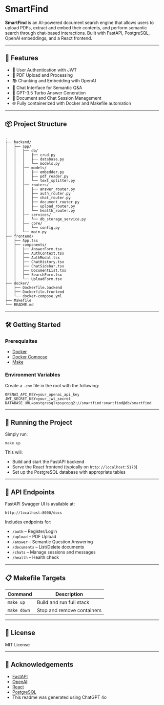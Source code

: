 # SmartFind

**SmartFind** is an AI-powered document search engine that allows users to upload PDFs, extract and embed their contents, and perform semantic search through chat-based interactions. Built with FastAPI, PostgreSQL, OpenAI embeddings, and a React frontend.

---

## 🚀 Features

- 🔐 User Authentication with JWT
- 📄 PDF Upload and Processing
- 📚 Chunking and Embedding with OpenAI
- 💬 Chat Interface for Semantic Q&A
- 🧠 GPT-3.5 Turbo Answer Generation
- 🧾 Document and Chat Session Management
- 🌐 Fully containerized with Docker and Makefile automation

---

## 📦 Project Structure

```
.
├── backend/
│   ├── app/
│   │   ├── db/
│   │   │   ├── crud.py
│   │   │   ├── database.py
│   │   │   └── models.py
│   │   ├── models/
│   │   │   ├── embedder.py
│   │   │   ├── pdf_reader.py
│   │   │   └── text_splitter.py
│   │   ├── routers/
│   │   │   ├── answer_router.py
│   │   │   ├── auth_router.py
│   │   │   ├── chat_router.py
│   │   │   ├── document_router.py
│   │   │   ├── upload_router.py
│   │   │   └── health_router.py
│   │   ├── services/
│   │   │   └── db_storage_service.py
│   │   ├── core/
│   │   │   └── config.py
│   │   └── main.py
├── frontend/
│   ├── App.tsx
│   ├── components/
│   │   ├── AnswerForm.tsx
│   │   ├── AuthContext.tsx
│   │   ├── AuthModal.tsx
│   │   ├── ChatHistory.tsx
│   │   ├── ChatSidebar.tsx
│   │   ├── DocumentList.tsx
│   │   ├── SearchForm.tsx
│   │   └── UploadForm.tsx
├── docker/
│   ├── Dockerfile.backend
│   ├── Dockerfile.frontend
│   └── docker-compose.yml
├── Makefile
└── README.md
```

---

## 🛠️ Getting Started

### Prerequisites

- [Docker](https://www.docker.com/)
- [Docker Compose](https://docs.docker.com/compose/)
- [Make](https://www.gnu.org/software/make/)

### Environment Variables

Create a `.env` file in the root with the following:

```
OPENAI_API_KEY=your_openai_api_key
JWT_SECRET_KEY=your_jwt_secret
DATABASE_URL=postgresql+psycopg2://smartfind:smartfind@db/smartfind
```

---

## 🔧 Running the Project

Simply run:

```
make up
```

This will:

- Build and start the FastAPI backend
- Serve the React frontend (typically on `http://localhost:5173`)
- Set up the PostgreSQL database with appropriate tables

---

## 🧪 API Endpoints

FastAPI Swagger UI is available at:

```
http://localhost:8000/docs
```

Includes endpoints for:

- `/auth` – Register/Login
- `/upload` – PDF Upload
- `/answer` – Semantic Question Answering
- `/documents` – List/Delete documents
- `/chats` – Manage sessions and messages
- `/health` – Health check

---

## 📋 Makefile Targets

| Command     | Description                       |
|-------------|-----------------------------------|
| `make up`   | Build and run full stack          |
| `make down` | Stop and remove containers        |

---

## 📄 License

MIT License

---

## 🧠 Acknowledgements

- [FastAPI](https://fastapi.tiangolo.com/)
- [OpenAI](https://openai.com/)
- [React](https://reactjs.org/)
- [PostgreSQL](https://www.postgresql.org/)
- This readme was generated using ChatGPT 4o
